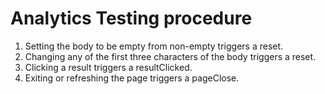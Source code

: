 # Analytics Testing procedure

1. Setting the body to be empty from non-empty triggers a reset.
2. Changing any of the first three characters of the body triggers a reset.
3. Clicking a result triggers a resultClicked.
4. Exiting or refreshing the page triggers a pageClose.
